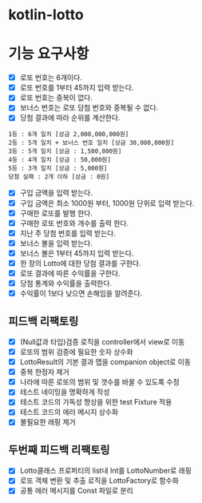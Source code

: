 # kotlin-lotto

# 기능 요구사항

- [x] 로또 번호는 6개이다.
- [x] 로또 번호를 1부터 45까지 입력 받는다.
- [x] 로또 번호는 중복이 없다.
- [x] 보너스 번호는 로또 당첨 번호와 중복될 수 없다.
- [x] 당첨 결과에 따라 순위를 계산한다.

```
1등 : 6개 일치 [상금 2,000,000,000원]
2등 : 5개 일치 + 보너스 번호 일치 [상금 30,000,000원]
3등 : 5개 일치 [상금 : 1,500,000원]
4등 : 4개 일치 [상금 : 50,000원]
5등 : 3개 일치 [상금 : 5,000원]
당첨 실패 : 2개 이하 [상금 : 0원]
```

- [x] 구입 금액을 입력 받는다.
- [x] 구입 금액은 최소 1000원 부터, 1000원 단위로 입력 받는다.
- [x] 구매한 로또를 발행 한다.
- [x] 구매한 로또 번호와 개수를 출력 한다.
- [x] 지난 주 당첨 번호를 입력 받는다.
- [x] 보너스 볼을 입력 받는다.
- [x] 보너스 볼은 1부터 45까지 입력 받는다.
- [x] 한 장의 Lotto에 대한 당첨 결과를 구한다.
- [x] 로또 결과에 따른 수익률을 구한다.
- [x] 당첨 통계와 수익률을 출력한다.
- [x] 수익률이 1보다 낮으면 손해임을 알려준다.

## 피드백 리팩토링
- [x] (Null값과 타입)검증 로직을 controller에서 view로 이동
- [x] 로또의 범위 검증에 필요한 숫자 상수화
- [x] LottoResult의 기본 결과 맵을 companion object로 이동
- [x] 중복 한정자 제거
- [x] 나라에 따른 로또의 범위 및 갯수를 바꿀 수 있도록 수정
- [x] 테스트 네이밍을 명확하게 작성
- [x] 테스트 코드의 가독성 향상을 위한 test Fixture 적용
- [x] 테스트 코드의 에러 메시지 상수화
- [x] 불필요한 래핑 제거

## 두번째 피드백 리팩토링
- [x] Lotto클래스 프로퍼티의 list내 Int를 LottoNumber로 래핑
- [x] 로또 객체 변환 및 추출 로직을 LottoFactory로 함수화
- [x] 공통 에러 메시지를 Const 파일로 분리
